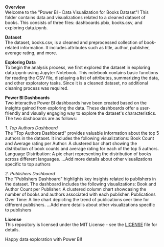 **Overview**  
Welcome to the "Power BI - Data Visualization for Books Dataset"! This folder contains data and visualizations related to a cleaned dataset of books. This consists of three files: dashboards.pbix, books.csv, and exploring data.ipynb.

**Dataset**  
The dataset, books.csv, is a cleaned and preprocessed collection of book-related information. It includes attributes such as title, author, publisher, average rating, and more.

**Exploring Data**  
To begin the analysis process, we first explored the dataset in exploring data.ipynb using Jupyter Notebook. This notebook contains basic functions for reading the CSV file, displaying a list of attributes, summarizing the data, and other exploratory tasks. Since it is a cleaned dataset, no additional cleaning process was required.

**Power BI Dashboards**  
Two interactive Power BI dashboards have been created based on the insights gained from exploring the data. These dashboards offer a user-friendly and visually engaging way to explore the dataset's characteristics. The two dashboards are as follows:

_1. Top Authors Dashboard_  
The "Top Authors Dashboard" provides valuable information about the top 5 authors in the dataset. It includes the following visualizations:
Book Count and Average rating per Author: A clustered bar chart showing the distribution of book counts and average rating for each of the top 5 authors.
Language Distribution: A pie chart representing the distribution of books across different languages.
...Add more details about other visualizations specific to top authors

_2. Publishers Dashboard_  
The "Publishers Dashboard" highlights key insights related to publishers in the dataset. The dashboard includes the following visualizations:
Book and Author Count per Publisher: A clustered column chart showcasing the number of books and authors associated with each publisher.
Publications Over Time: A line chart depicting the trend of publications over time for different publishers.
...Add more details about other visualizations specific to publishers

**License**  
This repository is licensed under the MIT License - see the [LICENSE](https://github.com/git/git-scm.com/blob/main/MIT-LICENSE.txt) file for details.  
  
Happy data exploration with Power BI!
